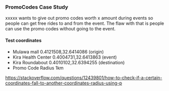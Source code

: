 ### PromoCodes Case Study
xxxxx wants to give out promo codes worth x amount during events so people can get free rides to and from the event. The flaw with that is people can use the promo codes without going to the event.
#### Test coordinates
- Mulawa mall 0.4121508,32.6414086 (origin)
- Kira Health Center 0.4004731,32.6413863 (event)
- Kira Roundabout 0.4010102,32.6394255 (destination)
- Promo Code Radius 1km

https://stackoverflow.com/questions/12439801/how-to-check-if-a-certain-coordinates-fall-to-another-coordinates-radius-using-p
